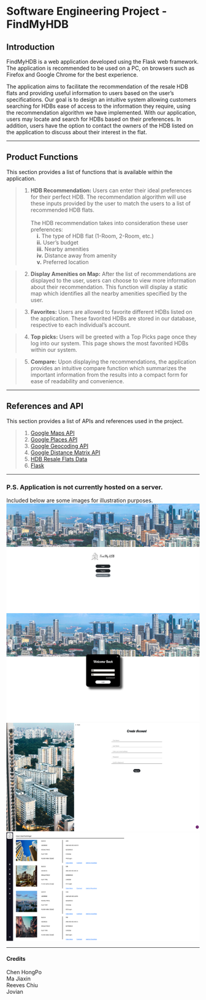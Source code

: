 # Software Engineering Project - FindMyHDB

## Introduction

FindMyHDB is a web application developed using the Flask web framework. The application is recommended to be used on a PC, on browsers such as Firefox and Google Chrome for the best experience.

The application aims to facilitate the recommendation of the resale HDB flats and providing useful information to users based on the user’s specifications. Our goal is to design an intuitive system allowing customers searching for HDBs ease of access to the information they require, using the recommendation algorithm we have implemented. With our application, users may locate and search for HDBs based on their preferences. In addition, users have the option to contact the owners of the HDB listed on the application to discuss about their interest in the flat.

---

## Product Functions
This section provides a list of functions that is available within the application.

> 1. **HDB Recommendation:** Users can enter their ideal preferences for their perfect HDB. The recommendation algorithm will use these inputs provided by the user to match the users to a list of recommended HDB flats. <br/> <br/>
> The HDB recommendation takes into consideration these user preferences: <br/>
> &nbsp; &nbsp; **i.** The type of HDB flat (1-Room, 2-Room, etc.) <br/>
> &nbsp; &nbsp; **ii.** User’s budget <br/>
> &nbsp; &nbsp; **iii.** Nearby amenities <br/>
> &nbsp; &nbsp; **iv.** Distance away from amenity <br/>
> &nbsp; &nbsp;  **v.** Preferred location <br/>

> 2. **Display Amenities on Map:** After the list of recommendations are displayed to the user, users can choose to view more information about their recommendation. This function will display a static map which identifies all the nearby amenities specified by the user.

> 3. **Favorites:** Users are allowed to favorite different HDBs listed on the application. These favorited HDBs are stored in our database, respective to each individual’s account.

> 4. **Top picks:** Users will be greeted with a Top Picks page once they log into our system. This page shows the most favorited HDBs within our system.

> 5. **Compare:** Upon displaying the recommendations, the application provides an intuitive compare function which summarizes the important information from the results into a compact form for ease of readability and convenience.

---

## References and API
This section provides a list of APIs and references used in the project.
> 1. [Google Maps API](https://developers.google.com/maps/documentation/embed/get-started)
> 2. [Google Places API](https://developers.google.com/maps/documentation/places/web-service/overview)
> 3. [Google Geocoding API](https://developers.google.com/maps/documentation/geocoding/overview)
> 4. [Google Distance Matrix API](https://developers.google.com/maps/documentation/distance-matrix/overview)
> 5. [HDB Resale Flats Data](https://data.gov.sg/dataset/resale-flat-prices)
> 6. [Flask](https://flask.palletsprojects.com/en/2.0.x/)

---

### P.S. Application is not currently hosted on a server.
Included below are some images for illustration purposes.
![image1](imgformd/1.png)
![image2](imgformd/2.png)
![image3](imgformd/3.png)
![image4](imgformd/4.png)

---

#### Credits
Chen HongPo <br/>
Ma Jiaxin <br/>
Reeves Chiu <br/>
Jovian <br/>
